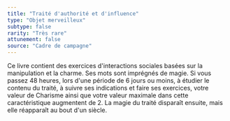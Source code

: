 ```yaml
---
title: "Traité d'authorité et d'influence"
type: "Objet merveilleux"
subtype: false
rarity: "Très rare"
attunement: false
source: "Cadre de campagne"
---
```

Ce livre contient des exercices d'interactions sociales basées sur la manipulation et la charme. Ses mots sont imprégnés de magie. Si vous passez 48 heures, lors d'une période de 6 jours ou moins, à étudier le contenu du traité, à suivre ses indications et faire ses exercices, votre valeur de Charisme ainsi que votre valeur maximale dans cette caractéristique augmentent de 2. La magie du traité disparaît ensuite, mais elle réapparaît au bout d'un siècle.

